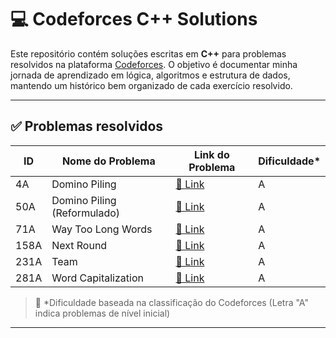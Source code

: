 # 💻 Codeforces C++ Solutions

Este repositório contém soluções escritas em **C++** para problemas resolvidos na plataforma [Codeforces](https://codeforces.com/). O objetivo é documentar minha jornada de aprendizado em lógica, algoritmos e estrutura de dados, mantendo um histórico bem organizado de cada exercício resolvido.

---

## ✅ Problemas resolvidos

| ID     | Nome do Problema             | Link do Problema                                         | Dificuldade* |
|--------|------------------------------|----------------------------------------------------------|--------------|
| 4A     | Domino Piling                | [🔗 Link](https://codeforces.com/problemset/problem/4/A)  | A            |
| 50A    | Domino Piling (Reformulado)  | [🔗 Link](https://codeforces.com/problemset/problem/50/A) | A            |
| 71A    | Way Too Long Words           | [🔗 Link](https://codeforces.com/problemset/problem/71/A) | A            |
| 158A   | Next Round                   | [🔗 Link](https://codeforces.com/problemset/problem/158/A)| A            |
| 231A   | Team                         | [🔗 Link](https://codeforces.com/problemset/problem/231/A)| A            |
| 281A   | Word Capitalization          | [🔗 Link](https://codeforces.com/problemset/problem/281/A)| A            |

> 📝 *Dificuldade baseada na classificação do Codeforces (Letra "A" indica problemas de nível inicial)

---
